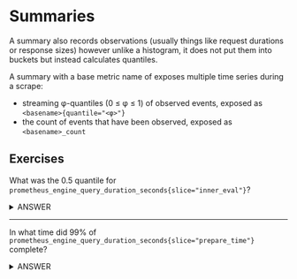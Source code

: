 # Summaries

A summary also records observations (usually things like request durations or response sizes) however unlike a histogram, it does not put them into buckets but instead calculates quantiles.

A summary with a base metric name of <basename> exposes multiple time series during a scrape:

- streaming φ-quantiles (0 ≤ φ ≤ 1) of observed events, exposed as `<basename>{quantile="<φ>"}`
- the count of events that have been observed, exposed as `<basename>_count`

## Exercises

What was the 0.5 quantile for `prometheus_engine_query_duration_seconds{slice="inner_eval"}`?

<details>
  <summary>ANSWER</summary><p>

  ```prometheus_engine_query_duration_seconds{slice="inner_eval",quantile="0.5"}```

</p>
</details>

------

In what time did 99% of `prometheus_engine_query_duration_seconds{slice="prepare_time"}` complete?

<details>
  <summary>ANSWER</summary><p>

  ```prometheus_engine_query_duration_seconds{slice="prepare_time", quantile="0.99"}```

</p>
</details>
